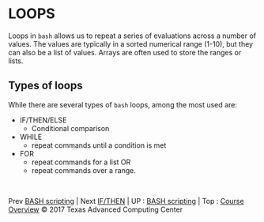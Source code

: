# LOOPS
Loops in `bash` allows us to repeat a series of evaluations across a number of values. The values are typically in a sorted numerical range (1-10), but they can also be a list of values. Arrays are often used to store the ranges or lists.

## Types of loops
While there are several types of `bash` loops, among the most used are:
+ IF/THEN/ELSE
  * Conditional comparison
+ WHILE
  * repeat commands until a condition is met
+ FOR
  * repeat commands for a list  OR
  * repeat commands over a range.



<br>

Prev [BASH scripting](bash_scripting.md) | Next [IF/THEN](bash_02_02.md) | UP : [BASH scripting](bash_scripting.md) | Top : [Course Overview](../../index.md)
&copy; 2017 Texas Advanced Computing Center
